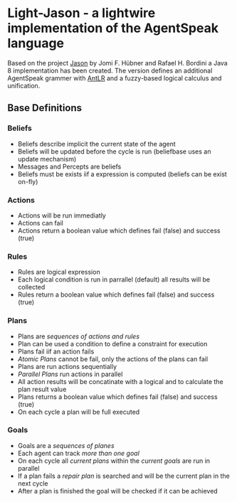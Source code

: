 # Light-Jason - a lightwire implementation of the AgentSpeak language

Based on the project [Jason](http://jason.sourceforge.net/) by Jomi F. Hübner and Rafael H. Bordini
a Java 8 implementation has been created. The version defines an additional AgentSpeak grammer with
[AntLR](http://www.antlr.org/) and a fuzzy-based logical calculus and unification.

## Base Definitions

### Beliefs

* Beliefs describe implicit the current state of the agent
* Beliefs will be updated before the cycle is run (beliefbase uses an update mechanism)
* Messages and Percepts are beliefs
* Beliefs must be exists iif a expression is computed (beliefs can be exist on-fly)

### Actions

* Actions will be run immediatly
* Actions can fail
* Actions return a boolean value which defines fail (false) and success (true)

### Rules

* Rules are logical expression
* Each logical condition is run in parrallel (default) all results will be collected
* Rules return a boolean value which defines fail (false) and success (true)

### Plans

* Plans are _sequences of actions and rules_
* Plan can be used a condition to define a constraint for execution
* Plans fail iif an action fails
* _Atomic Plans_ cannot be fail, only the actions of the plans can fail
* Plans are run actions sequentially
* _Parallel Plans_ run actions in parallel
* All action results will be concatinate with a logical and to calculate the plan result value
* Plans returns a boolean value which defines fail (false) and success (true)
* On each cycle a plan will be full executed
 
### Goals
 
* Goals are a _sequences of planes_
* Each agent can track _more than one goal_
* On each cycle all _current plans_ within the _current goals_ are run in parallel
* If a plan fails a _repair plan_ is searched and will be the current plan in the next cycle
* After a plan is finished the goal will be checked if it can be achieved

